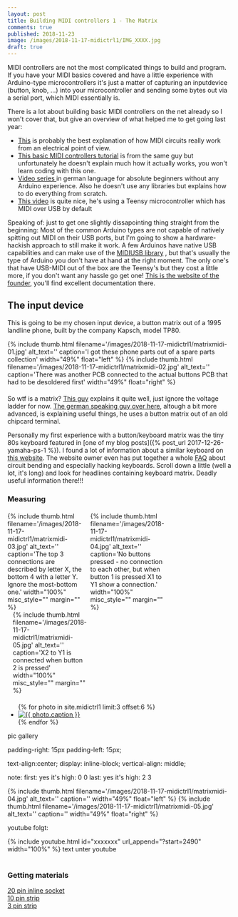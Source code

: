 ```yaml
---
layout: post
title: Building MIDI controllers 1 - The Matrix
comments: true
published: 2018-11-23
image: /images/2018-11-17-midictrl1/IMG_XXXX.jpg
draft: true
---
```


MIDI controllers are not the most complicated things to build and program. If you have your MIDI basics covered and have a little experience with Arduino-type microcontrollers it's just a matter of capturing an inputdevice (button, knob, ...) into your microcontroller and sending some bytes out via a serial port, which MIDI essentially is.

There is a lot about building basic MIDI controllers on the net already so I won't cover that, but give an overview of what helped me to get going last year:

  * [This](https://www.youtube.com/watch?v=0L7WAMFWSgY&index=80&t=0s&list=PLcHqk0rpp8br1wTI-LeNKtxVmEKB1YT8O) is probably the best explanation of how MIDI circuits really work from an electrical point of view.
  * [This basic MIDI controllers tutorial](https://www.youtube.com/watch?v=DXhxdsGREsU) is from the same guy but unfortunately he doesn't explain much how it actually works, you won't learn coding with this one.
  * [Video series ](https://www.youtube.com/playlist?list=PL8ANKYeWEXshCLOS9sFfcQNigYXEb1Ps6) in german language for absolute beginners without any Arduino experience. Also he doesn't use any libraries but explains how to do everything from scratch.
  * [This video](https://www.youtube.com/watch?v=aVf_el4N0tI&t=54s) is quite nice, he's using a Teensy microcontroller which has MIDI over USB by default

Speaking of: just to get one slightly dissapointing thing straight from the beginning: Most of the common Arduino types are not capable of natively spitting out MIDI on their USB ports, but I'm going to show a hardware-hackish approach to still make it work. A few Arduinos have native USB capabilities and can make use of the [MIDIUSB library](https://github.com/arduino-libraries/MIDIUSB) , but that's usually the type of Arduino you don't have at hand at the right moment. The only one's that have USB-MIDI out of the box are the Teensy's but they cost a little more, if you don't want any hassle go get one! [This is the website of the founder](https://www.pjrc.com/teensy/), you'll find excellent documentation there.


## The input device

This is going to be my chosen input device, a button matrix out of a 1995 landline phone, built by the company Kapsch, model TP80.

<div class="clearfix" style="margin-bottom: 20px;">
{% include thumb.html filename='/images/2018-11-17-midictrl1/matrixmidi-01.jpg' alt_text='' caption='I got these phone parts out of a spare parts collection' width="49%" float="left" %}
{% include thumb.html filename='/images/2018-11-17-midictrl1/matrixmidi-02.jpg' alt_text='' caption='There was another PCB connected to the actual buttons PCB that had to be desoldered first' width="49%" float="right" %}
</div>


So wtf is a matrix? [This guy](https://www.youtube.com/watch?v=DlW77pAyDx4&t=1s&list=PLcHqk0rpp8br1wTI-LeNKtxVmEKB1YT8O&index=5) explains it quite well, just ignore the voltage ladder for now. [The german speaking guy over here](https://www.youtube.com/watch?v=vaqzTHOvpH8&t=1604s&list=PLcHqk0rpp8br1wTI-LeNKtxVmEKB1YT8O&index=10), altough a bit more advanced, is explaining useful things, he uses a button matrix out of an old chipcard terminal.

Personally my first experience with a button/keyboard matrix was the tiny 80s keyboard featured in [one of my blog posts]({% post_url 2017-12-26-yamaha-ps-1 %}). I found a lot of information about a similar keyboard on [this website](http://weltenschule.de/TableHooters/Yamaha_PS-2.html). The website owner even has put together a whole [FAQ](http://weltenschule.de/TableHooters/WarrantyVoidFAQ.htm) about circuit bending and especially hacking keyboards. Scroll down a little (well a lot, it's long) and look for headlines containing keyboard matrix. Deadly useful information there!!! 



### Measuring

<div style='content: ""; clear: both; display: table; width: 100%; margin-top: 20px; margin-bottom:20px;'>

<div style="float: left; width: 33.33%; padding-right: 12px;">
{% include thumb.html filename='/images/2018-11-17-midictrl1/matrixmidi-03.jpg' alt_text='' caption='The top 3 connections are described by letter X, the bottom 4 with a letter Y. Ignore the most-bottom one.' width="100%" misc_style="" margin="" %}
</div>

<div style="float: left; width: 33.33%; padding-left: 6px; padding-right: 6px;">
{% include thumb.html filename='/images/2018-11-17-midictrl1/matrixmidi-04.jpg' alt_text='' caption='No buttons pressed - no connection to each other, but when button 1 is pressed X1 to Y1 show a connection.' width="100%" misc_style="" margin="" %}
</div>

<div style="float: left; width: 33.33%;padding-left: 12px;">
{% include thumb.html filename='/images/2018-11-17-midictrl1/matrixmidi-05.jpg' alt_text='' caption='X2 to Y1 is connected when button 2 is pressed' width="100%" misc_style="" margin="" %}
</div>

</div>



<div class="photo-gallery-frame clearfix" style="margin-top: 20px; margin-bottom: ;">
  <ul class="photo-gallery-list">
    {% for photo in site.midictrl1 limit:3 offset:6 %}
    <li>
      <a href="{{ photo.url | prepend: site.baseurl }}" name="{{ photo.title }}">
        <img src="{{ photo.image-path|remove: ".jpg"| append: '-th'|append: ".jpg" }}" alt="{{ photo.caption }}" />
      </a>
    </li>
    {% endfor %}
  </ul>
</div>




pic gallery

padding-right: 15px
padding-left: 15px; 

text-align:center;
display: inline-block;
vertical-align: middle;



note:
first:
yes it's high: 0 0
last:
yes it's high: 2 3



<div class="clearfix">
{% include thumb.html filename='/images/2018-11-17-midictrl1/matrixmidi-04.jpg' alt_text='' caption='' width="49%" float="left"  %}
{% include thumb.html filename='/images/2018-11-17-midictrl1/matrixmidi-05.jpg' alt_text='' caption='' width="49%" float="right" %}
</div>


<a name="videos 1"></a>

youtube folgt:

{% include youtube.html id="xxxxxxx" url_append="?start=2490" width="100%" %}
text unter youtube
<br><br>

### Getting materials


[20 pin inline socket](https://www.musikding.de/20-Pin-inline-socket)<br>
[10 pin strip](https://www.musikding.de/10-Pin-strip)<br>
[3 pin strip](https://www.musikding.de/3-Pin-strip)<br>
